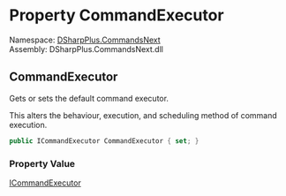 # Property CommandExecutor

Namespace: [DSharpPlus.CommandsNext](DSharpPlus.CommandsNext.md)  
Assembly: DSharpPlus.CommandsNext.dll

## <a id="DSharpPlus_CommandsNext_CommandsNextConfiguration_CommandExecutor"></a>CommandExecutor

<p>Gets or sets the default command executor.</p>
<p>This alters the behaviour, execution, and scheduling method of command execution.</p>

```csharp
public ICommandExecutor CommandExecutor { set; }
```

### Property Value

[ICommandExecutor](DSharpPlus.CommandsNext.Executors.ICommandExecutor.md)

